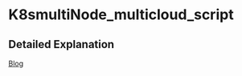 # K8smultiNode_multicloud_script
## Detailed Explanation
[Blog](https://rootritesh.medium.com/k8s-multi-node-on-multi-cloud-9529e6258103)
